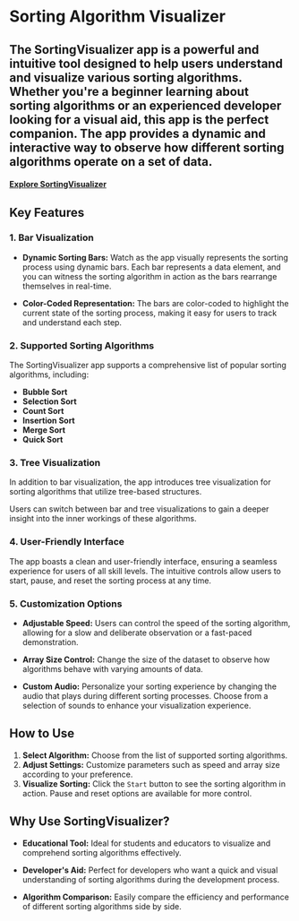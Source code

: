 
# Sorting Algorithm Visualizer


## The SortingVisualizer app is a powerful and intuitive tool designed to help users understand and visualize various sorting algorithms. Whether you're a beginner learning about sorting algorithms or an experienced developer looking for a visual aid, this app is the perfect companion. The app provides a dynamic and interactive way to observe how different sorting algorithms operate on a set of data.


#### [Explore SortingVisualizer](https://visualize-sortingalgo.vercel.app/)

## Key Features

### 1. Bar Visualization

- **Dynamic Sorting Bars:** Watch as the app visually represents the sorting process using dynamic bars. Each bar represents a data element, and you can witness the sorting algorithm in action as the bars rearrange themselves in real-time.

- **Color-Coded Representation:** The bars are color-coded to highlight the current state of the sorting process, making it easy for users to track and understand each step.

### 2. Supported Sorting Algorithms

The SortingVisualizer app supports a comprehensive list of popular sorting algorithms, including:

- **Bubble Sort**
- **Selection Sort**
- **Count Sort**
- **Insertion Sort**
- **Merge Sort**
- **Quick Sort**

### 3. Tree Visualization

In addition to bar visualization, the app introduces tree visualization for sorting algorithms that utilize tree-based structures.

Users can switch between bar and tree visualizations to gain a deeper insight into the inner workings of these algorithms.

### 4. User-Friendly Interface

The app boasts a clean and user-friendly interface, ensuring a seamless experience for users of all skill levels. The intuitive controls allow users to start, pause, and reset the sorting process at any time.

### 5. Customization Options

- **Adjustable Speed:** Users can control the speed of the sorting algorithm, allowing for a slow and deliberate observation or a fast-paced demonstration.

- **Array Size Control:** Change the size of the dataset to observe how algorithms behave with varying amounts of data.

- **Custom Audio:** Personalize your sorting experience by changing the audio that plays during different sorting processes. Choose from a selection of sounds to enhance your visualization experience.

## How to Use

1. **Select Algorithm:** Choose from the list of supported sorting algorithms.
2. **Adjust Settings:** Customize parameters such as speed and array size according to your preference.
3. **Visualize Sorting:** Click the `Start` button to see the sorting algorithm in action. Pause and reset options are available for more control.

## Why Use SortingVisualizer?

- **Educational Tool:** Ideal for students and educators to visualize and comprehend sorting algorithms effectively.

- **Developer's Aid:** Perfect for developers who want a quick and visual understanding of sorting algorithms during the development process.

- **Algorithm Comparison:** Easily compare the efficiency and performance of different sorting algorithms side by side.
